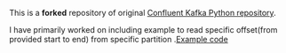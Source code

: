This is a **forked** repository of original [Confluent Kafka Python repository](https://github.com/confluentinc/confluent-kafka-python).  


I have primarily worked on including example to read specific offset(from provided start to end) from specific partition .[Example code](https://github.com/devanjanmishra/confluent-kafka-python/blob/master/examples/seek_specific_offset_partition.py) 
